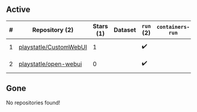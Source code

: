 ## Active
| # | Repository (2) | Stars (1) | Dataset | `run` (2) | `containers-run` | Last Modified |
| --- | --- | --- | --- | --- | --- | --- |
| 1 | [playstatle/CustomWebUI](https://github.com/playstatle/CustomWebUI) | 1 |  | :heavy_check_mark: |  | 2025-07-01 16:46:34+00:00 |
| 2 | [playstatle/open-webui](https://github.com/playstatle/open-webui) | 0 |  | :heavy_check_mark: |  | 2025-03-04 10:23:43+00:00 |

## Gone
No repositories found!
